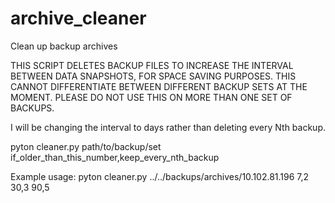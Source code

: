 # archive_cleaner
Clean up backup archives

THIS SCRIPT DELETES BACKUP FILES TO INCREASE THE INTERVAL BETWEEN DATA SNAPSHOTS, FOR SPACE SAVING PURPOSES. THIS CANNOT DIFFERENTIATE BETWEEN DIFFERENT BACKUP SETS AT THE MOMENT. PLEASE DO NOT USE THIS ON MORE THAN ONE SET OF BACKUPS.

I will be changing the interval to days rather than deleting every Nth backup.


pyton cleaner.py path/to/backup/set if_older_than_this_number,keep_every_nth_backup

Example usage:
pyton cleaner.py ../../backups/archives/10.102.81.196 7,2 30,3 90,5
